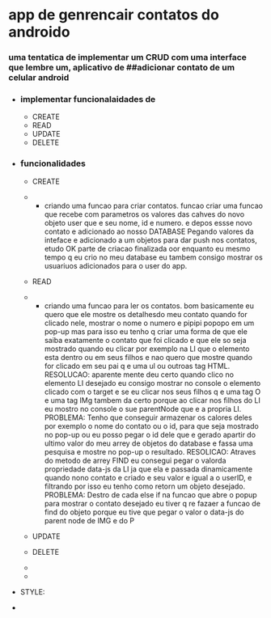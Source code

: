 # app de genrencair contatos do androido

### uma tentatica de implementar um CRUD com uma interface que lembre um, aplicativo de ##adicionar contato de um celular android

- ### implementar funcionalaidades de 
  - CREATE 
  - READ 
  - UPDATE                          
  - DELETE


- ### funcionalidades
  - CREATE 
   - - criando uma funcao para criar contatos.
   funcao criar uma funcao que recebe com parametros os valores das cahves do novo objeto user que e seu nome, id e numero. e depos essse novo contato e adicionado ao nosso DATABASE
   Pegando valores da inteface e adicionado a um objetos para dar push nos contatos, etudo OK
   parte de criacao finalizada oor enquanto eu mesmo tempo q eu crio no meu database eu tambem consigo mostrar os usuariuos adicionados para o user do app.


  - READ 
   - - criando uma funcao para ler os contatos.
   bom basicamente eu quero que ele mostre os detalhesdo meu contato quando for clicado nele, mostrar o nome o numero e pipipi popopo em um pop-up
   mas para isso eu tenho q criar uma forma de que ele saiba exatamente o contato que foi clicado e que ele so seja mostrado quando eu clicar por exemplo na LI que o elemento esta dentro ou em seus filhos e nao quero que mostre quando for clicado em seu pai q e uma ul ou outroas tag HTML.
   RESOLUCAO: aparente mente deu certo quando clico no elemento LI desejado eu consigo mostrar no console o elemento clicado com o target e se eu clicar nos seus filhos q e uma tag O e uma tag IMg tambem da certo porque ao clicar nos filhos do LI eu mostro no console o sue parentNode que e a propria LI.
   PROBLEMA: Tenho que conseguir armazenar os calores deles por exemplo o nome do contato ou o id, para que seja mostrado no pop-up ou eu posso pegar o id dele que e gerado apartir do ultimo valor do meu arrey de objetos do database e fassa uma pesquisa e mostre no pop-up o resultado.
   RESOLICAO: Atraves do metodo de arrey FIND eu consegui pegar o valorda propriedade data-js da LI ja que ela e passada dinamicamente quando nono contato e criado e seu valor e igual a o userID, e filtrando por isso eu tenho como retorn um objeto desejado.
   PROBLEMA: Destro de cada else if na funcao que abre o popup para mostrar o contato desejado eu tiver q re fazaer a funcao de find do objeto porque eu tive que pegar o valor o data-js do parent node de IMG e do P
  - UPDATE 
  - DELETE
  -
  -


 - STYLE:
 -  
